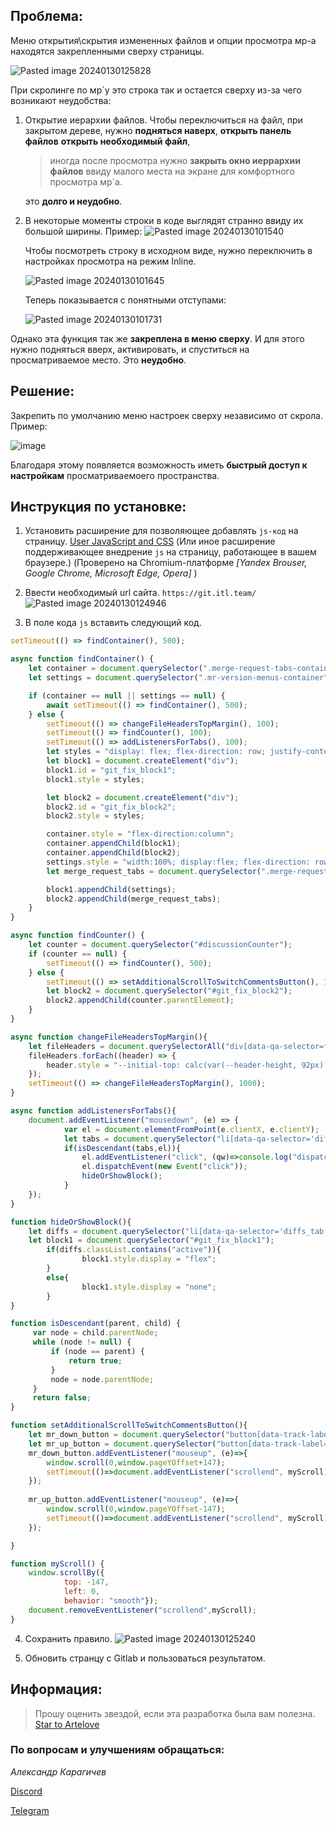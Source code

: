 ## Проблема:

Меню открытия\\скрытия измененных файлов и опции просмотра мр-а находятся закрепленными сверху страницы.

![Pasted image 20240130125828](https://github.com/Artelove/gitlab-fix-merge-settings-menu/assets/66765809/4bfd6e19-c8e6-42f6-a309-7cf7e0daf7a3)

При скролинге по мр\`у это строка так и остается сверху из-за чего возникают неудобства:

1. Открытие иерархии файлов. Чтобы переключиться на файл, при закрытом дереве, нужно **подняться наверх**, **открыть панель файлов** **открыть необходимый файл**,
   > иногда после просмотра нужно **закрыть окно иеррархии файлов** ввиду малого места на экране для комфортного просмотра мр\`а.
   
   это **долго и неудобно**.
2. В некоторые моменты строки в коде выглядят странно ввиду их большой ширины.
   Пример: ![Pasted image 20240130101540](https://github.com/Artelove/gitlab-fix-merge-settings-menu/assets/66765809/0c492736-3917-4eb1-b524-55392fdc6cee)

    Чтобы посмотреть строку в исходном виде, нужно переключить в настройках просмотра на режим Inline.

    ![Pasted image 20240130101645](https://github.com/Artelove/gitlab-fix-merge-settings-menu/assets/66765809/434b7cb4-6ff3-41f7-8b72-462ad0d7af97)

    Теперь показывается с понятными отступами:

    ![Pasted image 20240130101731](https://github.com/Artelove/gitlab-fix-merge-settings-menu/assets/66765809/fa18b6ad-ed2c-411e-b6f5-814ddd3a7656)

Однако эта функция так же **закреплена в меню сверху**. И для этого нужно подняться вверх, активировать, и спуститься на просматриваемое место. Это **неудобно**.

## Решение:

Закрепить по умолчанию меню настроек сверху независимо от скрола.
Пример:

![image](https://github.com/Artelove/gitlab-fix-merge-settings-menu/assets/66765809/61c3d639-9d8a-4fcb-93bb-70ac60b7aa6b)

Благодаря этому появляется возможность иметь **быстрый доступ к настройкам** просматриваемоего пространства.

## Инструкция по установке:

1.  Установить расширение для позволяющее добавлять `js-код` на страницу. [User JavaScript and CSS](https://chromewebstore.google.com/detail/nbhcbdghjpllgmfilhnhkllmkecfmpld) (Или иное расширение поддерживающее внедрение `js` на страницу, работающее в вашем браузере.) (Проверено на Chromium-платформе _[Yandex Brouser, Google Chrome, Microsoft Edge, Opera]_ )
2.  Ввести необходимый url сайта. `https://git.itl.team/`
    ![Pasted image 20240130124946](https://github.com/Artelove/gitlab-fix-merge-settings-menu/assets/66765809/eafbd02b-d80b-48a9-843c-40e82893b23c)

3.  В поле кода `js` вставить следующий код.

```js
setTimeout(() => findContainer(), 500);

async function findContainer() {
	let container = document.querySelector(".merge-request-tabs-container");
	let settings = document.querySelector(".mr-version-menus-container");

	if (container == null || settings == null) {
		await setTimeout(() => findContainer(), 500);
	} else {
		setTimeout(() => changeFileHeadersTopMargin(), 100);
		setTimeout(() => findCounter(), 100);
		setTimeout(() => addListenersForTabs(), 100);
		let styles = "display: flex; flex-direction: row; justify-content: space-between;";
		let block1 = document.createElement("div");
		block1.id = "git_fix_block1";
		block1.style = styles;

		let block2 = document.createElement("div");
		block2.id = "git_fix_block2";
		block2.style = styles;

		container.style = "flex-direction:column";
		container.appendChild(block1);
		container.appendChild(block2);
		settings.style = "width:100%; display:flex; flex-direction: row; align-items: center; line-height: 10px;";
		let merge_request_tabs = document.querySelector(".merge-request-tabs");

		block1.appendChild(settings);
		block2.appendChild(merge_request_tabs);
	}
}

async function findCounter() {
	let counter = document.querySelector("#discussionCounter");
	if (counter == null) {
		setTimeout(() => findCounter(), 500);
	} else {
		setTimeout(() => setAdditionalScrollToSwitchCommentsButton(), 100);
		let block2 = document.querySelector("#git_fix_block2");
		block2.appendChild(counter.parentElement);
	}
}

async function changeFileHeadersTopMargin(){
	let fileHeaders = document.querySelectorAll("div[data-qa-selector=file_title_container]");
	fileHeaders.forEach((header) => {
		header.style = "--initial-top: calc(var(--header-height, 92px) + 48px);"
	});
	setTimeout(() => changeFileHeadersTopMargin(), 1000);
}

async function addListenersForTabs(){
	document.addEventListener("mousedown", (e) => {
			var el = document.elementFromPoint(e.clientX, e.clientY);
			let tabs = document.querySelector("li[data-qa-selector='diffs_tab'").parentNode;
			if(isDescendant(tabs,el)){
				el.addEventListener("click", (qw)=>console.log("dispatchEvent click"));
				el.dispatchEvent(new Event("click"));
				hideOrShowBlock();
			}
	});
}

function hideOrShowBlock(){
	let diffs = document.querySelector("li[data-qa-selector='diffs_tab'");
	let block1 = document.querySelector("#git_fix_block1");
		if(diffs.classList.contains("active")){
				block1.style.display = "flex";
		}
		else{
				block1.style.display = "none";
		}
}

function isDescendant(parent, child) {
     var node = child.parentNode;
     while (node != null) {
         if (node == parent) {
             return true;
         }
         node = node.parentNode;
     }
     return false;
}

function setAdditionalScrollToSwitchCommentsButton(){
	let mr_down_button = document.querySelector("button[data-track-label=mr_next_unresolved_thread]");
	let mr_up_button = document.querySelector("button[data-track-label=mr_previous_unresolved_thread]");
	mr_down_button.addEventListener("mouseup", (e)=>{
		window.scroll(0,window.pageYOffset+147);
		setTimeout(()=>document.addEventListener("scrollend", myScroll),200);
	});
	
	mr_up_button.addEventListener("mouseup", (e)=>{
		window.scroll(0,window.pageYOffset-147);
		setTimeout(()=>document.addEventListener("scrollend", myScroll),200);
	});

}

function myScroll() {
	window.scrollBy({	
			top: -147,
			left: 0,
			behavior: "smooth"});
	document.removeEventListener("scrollend",myScroll);
}

```

4. Сохранить правило.
   ![Pasted image 20240130125240](https://github.com/Artelove/gitlab-fix-merge-settings-menu/assets/66765809/a05a98f8-d000-41e0-8b6a-3bd380ac7752)

5. Обновить странцу с Gitlab и пользоваться результатом.

## Информация:

> Прошу оценить звездой, если эта разработка была вам полезна. <a class="github-button" href="https://github.com/Artelove/gitlab-fix-merge-settings-menu" data-color-scheme="no-preference: light; light: light_high_contrast; dark: light;" data-icon="octicon-star" data-size="large" data-show-count="true" aria-label="Star Artelove/gitlab-fix-merge-settings-menu on GitHub">Star to Artelove</a>

### По вопросам и улучшениям обращаться:

_Александр Карагичев_

[Discord](https://discordapp.com/users/264400114141888512)

[Telegram](https://t.me/arteevil)
